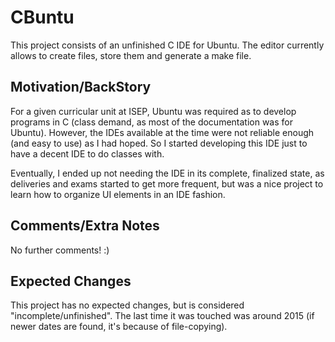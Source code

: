# CBuntu

This project consists of an unfinished C IDE for Ubuntu. The editor currently allows to create files, store them and generate a make file.

## Motivation/BackStory

For a given curricular unit at ISEP, Ubuntu was required as to develop programs in C (class demand, as most of the documentation was for Ubuntu). However, the IDEs available at the time were not reliable enough (and easy to use) as I had hoped. So I started developing this IDE just to have a decent IDE to do classes with.

Eventually, I ended up not needing the IDE in its complete, finalized state, as deliveries and exams started to get more frequent, but was a nice project to learn how to organize UI elements in an IDE fashion.


## Comments/Extra Notes

No further comments! :)

## Expected Changes

This project has no expected changes, but is considered "incomplete/unfinished". The last time it was touched was around 2015 (if newer dates are found, it's because of file-copying).